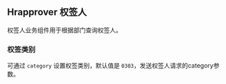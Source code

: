 <div class="demo-header">
<p class="overviewicon">
  <span class="wapi-business-hrapprover"/>
</p>

## Hrapprover 权签人

<nova-uxlink widget-name="Hrapprover"></nova-uxlink>

权签人业务组件用于根据部门查询权签人。
</div>

### 权签类别

可通过 `category` 设置权签类别，默认值是 `0303`，发送权签人请求的category参数。

<nova-demo-view link="hrapprover/category-type"></nova-demo-view>

<br>
